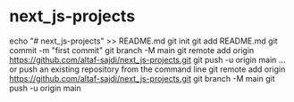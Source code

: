 # next_js-projects
echo "# next_js-projects" >> README.md
git init
git add README.md
git commit -m "first commit"
git branch -M main
git remote add origin https://github.com/altaf-sajdi/next_js-projects.git
git push -u origin main
…or push an existing repository from the command line
git remote add origin https://github.com/altaf-sajdi/next_js-projects.git
git branch -M main
git push -u origin main
